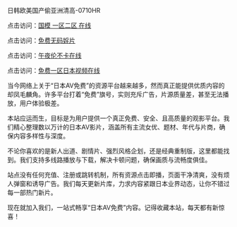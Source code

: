 日韩欧美国产偷亚洲清高-0710HR

点击访问：<a href="https://heiliaowzu4ur.pages.dev">国模 一区二区 在线</a>

点击访问：<a href="https://heiliaoe8ajia.pages.dev">免费无码婬片</a>

点击访问：<a href="https://heiliaozj3tjd.pages.dev">午夜伦不卡在线</a>

点击访问：<a href="https://heiliaowzu4ur.pages.dev">免费一区日本视频在线</a>


当今网络上关于“日本AV免费”的资源平台越来越多，然而真正能提供优质内容的却凤毛麟角。许多平台打着“免费”旗号，实则充斥广告，片源质量差，甚至无法播放，用户体验极差。

本站应运而生，目标是为用户提供一个真正免费、安全、且高质量的观影平台。我们精心整理数以万计的日本AV影片，涵盖所有主流女优、题材、年代与片商，确保内容多样性与深度。

不论你喜欢的是新人出道、剧情片、强烈风格企划，还是经典重制版，这里都能找到。我们支持多线路播放与下载，解决卡顿问题，确保画质与流畅度俱佳。

站点没有任何充值、注册或跳转机制，所有资源点击即播，页面干净清爽，没有烦人弹窗和诱导广告。我们每天更新片库，力求内容紧跟日本业界动态，让你不错过每一部热门新片。

现在就加入我们，一站式畅享“日本AV免费”内容。记得收藏本站，每天都有新惊喜！

<span style="display:none;">[Canonical link](https://github.com/lpn20250710/riben025)</span>

